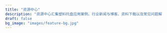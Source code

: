 ```yaml
---
title: "资源中心"
description: "资源中心汇集塑料托盘应用案例、行业新闻与博客、资料下载以及常见问题解答，帮助您全面了解塑料托盘的选型、使用与供应方案。"
draft: false
bg_image: "images/feature-bg.jpg"
---
```


